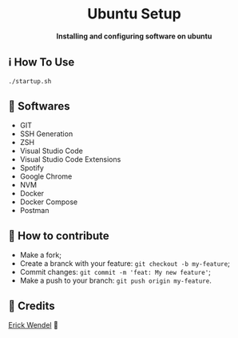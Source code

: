 <h1 align="center">Ubuntu Setup</h1>
<p align="center">
  <strong>Installing and configuring software on ubuntu</strong>
</p>

## :information_source: How To Use
```bash
./startup.sh
```
## :rocket: Softwares
* GIT
* SSH Generation
* ZSH
* Visual Studio Code
* Visual Studio Code Extensions
* Spotify
* Google Chrome
* NVM
* Docker
* Docker Compose
* Postman

## 🤔 How to contribute
- Make a fork;
- Create a branck with your feature: `git checkout -b my-feature`;
- Commit changes: `git commit -m 'feat: My new feature'`;
- Make a push to your branch: `git push origin my-feature`.

## :memo: Credits
[Erick Wendel](https://github.com/ErickWendel/ew-ubuntu-setup/blob/master/startup.sh) :wave:

